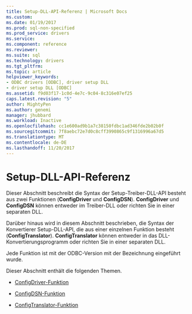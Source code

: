 ```yaml
---
title: Setup-DLL-API-Referenz | Microsoft Docs
ms.custom: 
ms.date: 01/19/2017
ms.prod: sql-non-specified
ms.prod_service: drivers
ms.service: 
ms.component: reference
ms.reviewer: 
ms.suite: sql
ms.technology: drivers
ms.tgt_pltfrm: 
ms.topic: article
helpviewer_keywords:
- ODBC drivers [ODBC], driver setup DLL
- driver setup DLL [ODBC]
ms.assetid: f9d03f17-1c0d-4e7c-9c04-8c316e07ef25
caps.latest.revision: "5"
author: MightyPen
ms.author: genemi
manager: jhubbard
ms.workload: Inactive
ms.openlocfilehash: cc1e600ad9b1a7c38150fdbc1ad346fde2b02b0f
ms.sourcegitcommit: 7f8aebc72e7d0c8cff3990865c9f1316996a67d5
ms.translationtype: MT
ms.contentlocale: de-DE
ms.lasthandoff: 11/20/2017
---
```

# <a name="setup-dll-api-reference"></a>Setup-DLL-API-Referenz
Dieser Abschnitt beschreibt die Syntax der Setup-Treiber-DLL-API besteht aus zwei Funktionen (**ConfigDriver** und **ConfigDSN**). **ConfigDriver** und **ConfigDSN** können entweder im Treiber-DLL oder richten Sie in einer separaten DLL.  
  
 Darüber hinaus wird in diesem Abschnitt beschrieben, die Syntax der Konvertierer Setup-DLL-API, die aus einer einzelnen Funktion besteht (**ConfigTranslator**). **ConfigTranslator** können entweder in das DLL-Konvertierungsprogramm oder richten Sie in einer separaten DLL.  
  
 Jede Funktion ist mit der ODBC-Version mit der Bezeichnung eingeführt wurde.  
  
 Dieser Abschnitt enthält die folgenden Themen.  
  
-   [ConfigDriver-Funktion](../../../odbc/reference/syntax/configdriver-function.md)  
  
-   [ConfigDSN-Funktion](../../../odbc/reference/syntax/configdsn-function.md)  
  
-   [ConfigTranslator-Funktion](../../../odbc/reference/syntax/configtranslator-function.md)
